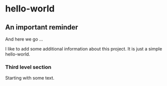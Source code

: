 # hello-world

## An important reminder ##

And here we go ...

I like to add some additional information about this project. It is just a simple hello-world. 

### Third level section
Starting with some text.

